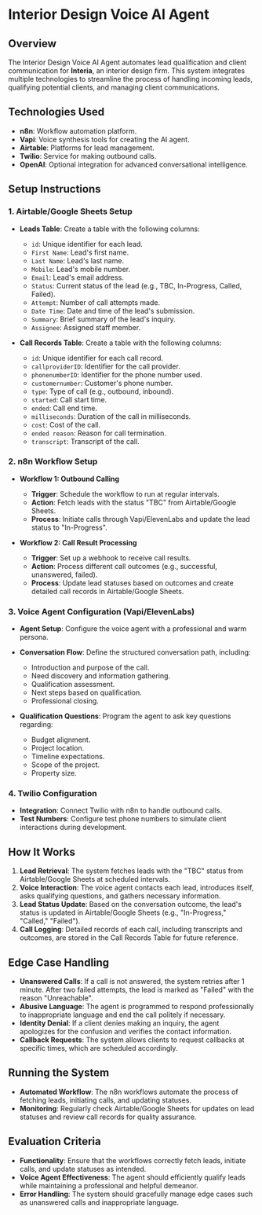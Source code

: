 # Interior Design Voice AI Agent

## Overview

The Interior Design Voice AI Agent automates lead qualification and client communication for **Interia**, an interior design firm. This system integrates multiple technologies to streamline the process of handling incoming leads, qualifying potential clients, and managing client communications.

## Technologies Used

- **n8n**: Workflow automation platform.
- **Vapi**: Voice synthesis tools for creating the AI agent.
- **Airtable**: Platforms for lead management.
- **Twilio**: Service for making outbound calls.
- **OpenAI**: Optional integration for advanced conversational intelligence.

## Setup Instructions

### 1. Airtable/Google Sheets Setup

- **Leads Table**: Create a table with the following columns:
  - `id`: Unique identifier for each lead.
  - `First Name`: Lead's first name.
  - `Last Name`: Lead's last name.
  - `Mobile`: Lead's mobile number.
  - `Email`: Lead's email address.
  - `Status`: Current status of the lead (e.g., TBC, In-Progress, Called, Failed).
  - `Attempt`: Number of call attempts made.
  - `Date Time`: Date and time of the lead's submission.
  - `Summary`: Brief summary of the lead's inquiry.
  - `Assignee`: Assigned staff member.
  
- **Call Records Table**: Create a table with the following columns:
  - `id`: Unique identifier for each call record.
  - `callproviderID`: Identifier for the call provider.
  - `phonenumberID`: Identifier for the phone number used.
  - `customernumber`: Customer's phone number.
  - `type`: Type of call (e.g., outbound, inbound).
  - `started`: Call start time.
  - `ended`: Call end time.
  - `milliseconds`: Duration of the call in milliseconds.
  - `cost`: Cost of the call.
  - `ended reason`: Reason for call termination.
  - `transcript`: Transcript of the call.

### 2. n8n Workflow Setup

- **Workflow 1: Outbound Calling**
  - **Trigger**: Schedule the workflow to run at regular intervals.
  - **Action**: Fetch leads with the status "TBC" from Airtable/Google Sheets.
  - **Process**: Initiate calls through Vapi/ElevenLabs and update the lead status to "In-Progress".

- **Workflow 2: Call Result Processing**
  - **Trigger**: Set up a webhook to receive call results.
  - **Action**: Process different call outcomes (e.g., successful, unanswered, failed).
  - **Process**: Update lead statuses based on outcomes and create detailed call records in Airtable/Google Sheets.

### 3. Voice Agent Configuration (Vapi/ElevenLabs)

- **Agent Setup**: Configure the voice agent with a professional and warm persona.
- **Conversation Flow**: Define the structured conversation path, including:
  - Introduction and purpose of the call.
  - Need discovery and information gathering.
  - Qualification assessment.
  - Next steps based on qualification.
  - Professional closing.

- **Qualification Questions**: Program the agent to ask key questions regarding:
  - Budget alignment.
  - Project location.
  - Timeline expectations.
  - Scope of the project.
  - Property size.

### 4. Twilio Configuration

- **Integration**: Connect Twilio with n8n to handle outbound calls.
- **Test Numbers**: Configure test phone numbers to simulate client interactions during development.

## How It Works

1. **Lead Retrieval**: The system fetches leads with the "TBC" status from Airtable/Google Sheets at scheduled intervals.
2. **Voice Interaction**: The voice agent contacts each lead, introduces itself, asks qualifying questions, and gathers necessary information.
3. **Lead Status Update**: Based on the conversation outcome, the lead's status is updated in Airtable/Google Sheets (e.g., "In-Progress," "Called," "Failed").
4. **Call Logging**: Detailed records of each call, including transcripts and outcomes, are stored in the Call Records Table for future reference.

## Edge Case Handling

- **Unanswered Calls**: If a call is not answered, the system retries after 1 minute. After two failed attempts, the lead is marked as "Failed" with the reason "Unreachable".
- **Abusive Language**: The agent is programmed to respond professionally to inappropriate language and end the call politely if necessary.
- **Identity Denial**: If a client denies making an inquiry, the agent apologizes for the confusion and verifies the contact information.
- **Callback Requests**: The system allows clients to request callbacks at specific times, which are scheduled accordingly.

## Running the System

- **Automated Workflow**: The n8n workflows automate the process of fetching leads, initiating calls, and updating statuses.
- **Monitoring**: Regularly check Airtable/Google Sheets for updates on lead statuses and review call records for quality assurance.

## Evaluation Criteria

- **Functionality**: Ensure that the workflows correctly fetch leads, initiate calls, and update statuses as intended.
- **Voice Agent Effectiveness**: The agent should efficiently qualify leads while maintaining a professional and helpful demeanor.
- **Error Handling**: The system should gracefully manage edge cases such as unanswered calls and inappropriate language.
